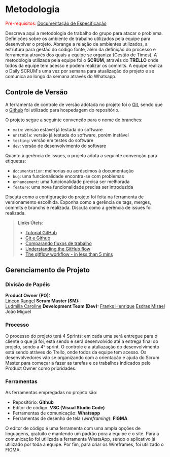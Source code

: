 
# Metodologia

<span style="color:red">Pré-requisitos: <a href="2-Especificação do Projeto.md"> Documentação de Especificação</a></span>

Descreva aqui a metodologia de trabalho do grupo para atacar o problema. Definições sobre os ambiente de trabalho utilizados pela  equipe para desenvolver o projeto. Abrange a relação de ambientes utilizados, a estrutura para gestão do código fonte, além da definição do processo e ferramenta através dos quais a equipe se organiza (Gestão de Times).
A metodologia utilizada pela equipe foi o **SCRUM**, através do **TRELLO** onde todos da equipe tem acesso e podem realizar os commits. A equipe realiza o Daily SCRUM's uma vez por semana para atualização do projeto e se comunica ao longo da semana através do Whatsapp.


## Controle de Versão

A ferramenta de controle de versão adotada no projeto foi o
[Git](https://git-scm.com/), sendo que o [Github](https://github.com)
foi utilizado para hospedagem do repositório.

O projeto segue a seguinte convenção para o nome de branches:

- `main`: versão estável já testada do software
- `unstable`: versão já testada do software, porém instável
- `testing`: versão em testes do software
- `dev`: versão de desenvolvimento do software

Quanto à gerência de issues, o projeto adota a seguinte convenção para
etiquetas:

- `documentation`: melhorias ou acréscimos à documentação
- `bug`: uma funcionalidade encontra-se com problemas
- `enhancement`: uma funcionalidade precisa ser melhorada
- `feature`: uma nova funcionalidade precisa ser introduzida

Discuta como a configuração do projeto foi feita na ferramenta de versionamento escolhida. Exponha como a gerência de tags, merges, commits e branchs é realizada. Discuta como a gerência de issues foi realizada.

> **Links Úteis**:
> - [Tutorial GitHub](https://guides.github.com/activities/hello-world/)
> - [Git e Github](https://www.youtube.com/playlist?list=PLHz_AreHm4dm7ZULPAmadvNhH6vk9oNZA)
>  - [Comparando fluxos de trabalho](https://www.atlassian.com/br/git/tutorials/comparing-workflows)
> - [Understanding the GitHub flow](https://guides.github.com/introduction/flow/)
> - [The gitflow workflow - in less than 5 mins](https://www.youtube.com/watch?v=1SXpE08hvGs)

## Gerenciamento de Projeto

### Divisão de Papéis

**Product Owner (PO):**  
[Lincon Rangel](https://github.com/LinconR) 
**Scrum Master (SM):**  
[Ludmilla Caroline](https://github.com/Ludcaroline)
**Development Team (Dev):** 
[Franks Henrique](https://github.com/FranksEnrique) 
[Esdras Misael](https://github.com/EsdrasMisael) 
João Miguel

### Processo

O processo do projeto terá 4 Sprints: em cada uma será entregue para o cliente o que já foi, está sendo e será desenvolvido até a entrega final do projeto, sendo a 4° sprint. O controle e a atuliazação do desenvolvimento está sendo atráves do Trello, onde todos da equipe tem acesso. Os desenvolvedores vão se organizando com a orientação e ajuda do Scrum Master para começar a fazer as tarefas e os trabalhos indicados pelo Product Owner como prioridades. 
 

### Ferramentas

As ferramentas empregadas no projeto são:

- Repositório: **Github**
- Editor de código: **VSC (Visual Studio Code)**
- Ferramentas de comunicação: **Whatsapp**
- Ferramentas de desenho de tela (_wireframing_): **FIGMA**

O editor de código é uma ferramenta com uma ampla opções de linguagens, gratuito e mantendo um padrão pora a equipe e o site. Para a comunicação foi utilizada a ferramenta WhatsApp, sendo o aplicativo já utilizado por toda a equipe. Por fim, para criar os Wireframes, foi utilizado o FIGMA.
